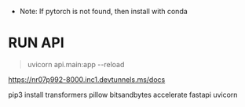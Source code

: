 -   Note: If pytorch is not found, then install with conda

# RUN API

> uvicorn api.main:app --reload

https://nr07p992-8000.inc1.devtunnels.ms/docs


pip3 install transformers pillow bitsandbytes accelerate fastapi uvicorn

